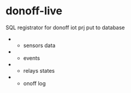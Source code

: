 # donoff-live

SQL registrator for donoff iot prj
put to database

- - sensors data
- - events
- - relays states
- - onoff log